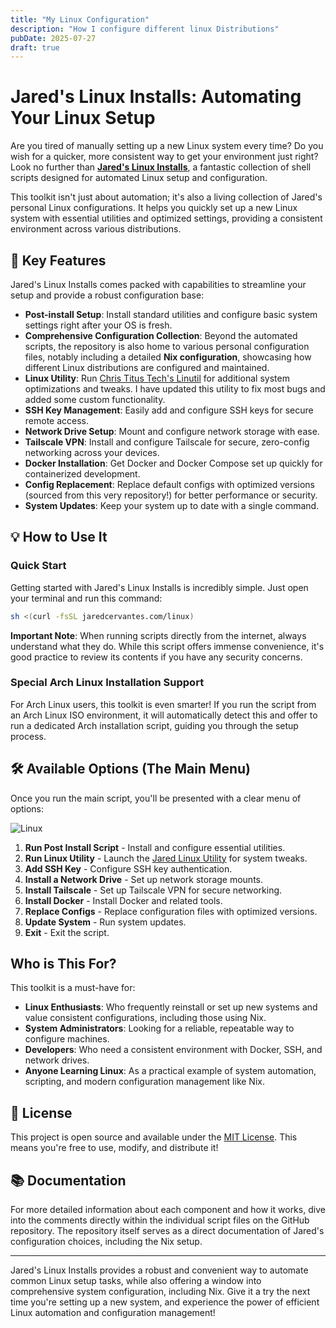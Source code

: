 ```yaml
---
title: "My Linux Configuration"
description: "How I configure different linux Distributions"
pubDate: 2025-07-27
draft: true
---
```


# Jared's Linux Installs: Automating Your Linux Setup

Are you tired of manually setting up a new Linux system every time? Do you wish for a quicker, more consistent way to get your environment just right? Look no further than **[Jared's Linux Installs](https://github.com/Jaredy899/linux.git)**, a fantastic collection of shell scripts designed for automated Linux setup and configuration.

This toolkit isn't just about automation; it's also a living collection of Jared's personal Linux configurations. It helps you quickly set up a new Linux system with essential utilities and optimized settings, providing a consistent environment across various distributions.

## 🚀 Key Features

Jared's Linux Installs comes packed with capabilities to streamline your setup and provide a robust configuration base:

* **Post-install Setup**: Install standard utilities and configure basic system settings right after your OS is fresh.
* **Comprehensive Configuration Collection**: Beyond the automated scripts, the repository is also home to various personal configuration files, notably including a detailed **Nix configuration**, showcasing how different Linux distributions are configured and maintained.
* **Linux Utility**: Run [Chris Titus Tech's Linutil](https://github.com/ChrisTitusTech/linutil) for additional system optimizations and tweaks. I have updated this utility to fix most bugs and added some custom functionality.
* **SSH Key Management**: Easily add and configure SSH keys for secure remote access.
* **Network Drive Setup**: Mount and configure network storage with ease.
* **Tailscale VPN**: Install and configure Tailscale for secure, zero-config networking across your devices.
* **Docker Installation**: Get Docker and Docker Compose set up quickly for containerized development.
* **Config Replacement**: Replace default configs with optimized versions (sourced from this very repository!) for better performance or security.
* **System Updates**: Keep your system up to date with a single command.

## 💡 How to Use It

### Quick Start

Getting started with Jared's Linux Installs is incredibly simple. Just open your terminal and run this command:

```sh
sh <(curl -fsSL jaredcervantes.com/linux)
```

**Important Note**: When running scripts directly from the internet, always understand what they do. While this script offers immense convenience, it's good practice to review its contents if you have any security concerns.

### Special Arch Linux Installation Support

For Arch Linux users, this toolkit is even smarter! If you run the script from an Arch Linux ISO environment, it will automatically detect this and offer to run a dedicated Arch installation script, guiding you through the setup process.

## 🛠️ Available Options (The Main Menu)

Once you run the main script, you'll be presented with a clear menu of options:

![Linux](https://22yjaf7c2x.ufs.sh/f/avP9Ws4j0vyMOIaMRl23vacZSkjMnmwdb8sVBF73GATHRUyX)

1. **Run Post Install Script** - Install and configure essential utilities.
2. **Run Linux Utility** - Launch the [Jared Linux Utility](https://github.com/Jaredy899/jaredlinutil) for system tweaks.
3. **Add SSH Key** - Configure SSH key authentication.
4. **Install a Network Drive** - Set up network storage mounts.
5. **Install Tailscale** - Set up Tailscale VPN for secure networking.
6. **Install Docker** - Install Docker and related tools.
7. **Replace Configs** - Replace configuration files with optimized versions.
8. **Update System** - Run system updates.
9. **Exit** - Exit the script.

## Who is This For?

This toolkit is a must-have for:

* **Linux Enthusiasts**: Who frequently reinstall or set up new systems and value consistent configurations, including those using Nix.
* **System Administrators**: Looking for a reliable, repeatable way to configure machines.
* **Developers**: Who need a consistent environment with Docker, SSH, and network drives.
* **Anyone Learning Linux**: As a practical example of system automation, scripting, and modern configuration management like Nix.

## 📝 License

This project is open source and available under the [MIT License](https://github.com/Jaredy899/linux/blob/main/LICENSE). This means you're free to use, modify, and distribute it!

## 📚 Documentation

For more detailed information about each component and how it works, dive into the comments directly within the individual script files on the GitHub repository. The repository itself serves as a direct documentation of Jared's configuration choices, including the Nix setup.

---

Jared's Linux Installs provides a robust and convenient way to automate common Linux setup tasks, while also offering a window into comprehensive system configuration, including Nix. Give it a try the next time you're setting up a new system, and experience the power of efficient Linux automation and configuration management!
